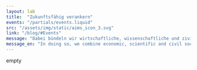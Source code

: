 ```yaml
---
layout: lab
title:  "Zukunftsfähig verankern"
events: "/partials/events.liquid"
src: "/assets/img/static/aims_icon_3.svg"
link: "/blog/#Events"
message: "Dabei bündeln wir wirtschaftliche, wissenschaftliche und zivilgesellschaftliche Interessen, um eine bestmögliche und zukunftsfähige Verankerung von Open Hardware zu fördern."
message_en: "In doing so, we combine economic, scientific and civil society interests to promote the best possible and sustainable anchoring of open hardware."
---
```

empty
